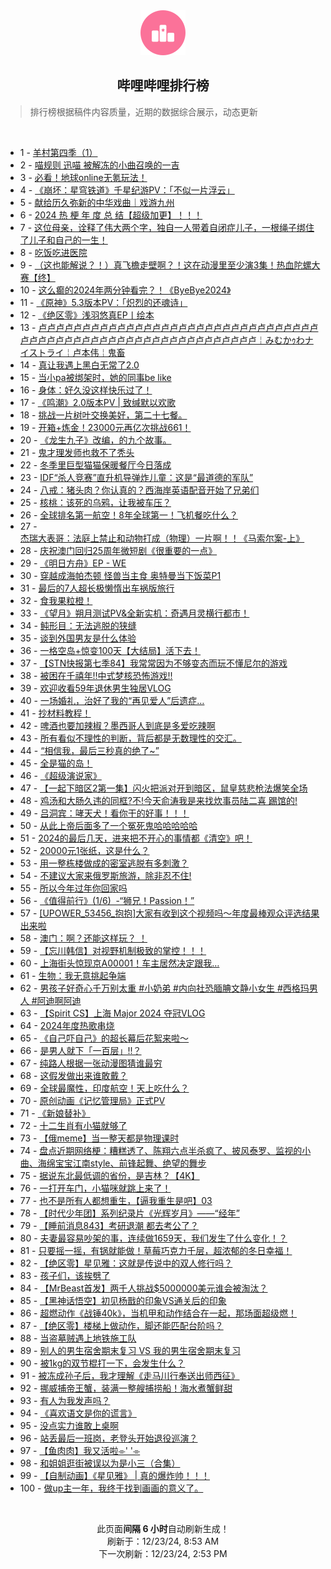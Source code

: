 <div align="center">
    <img src="./assets/icon_rank.png" alt="logo" />
    <h2>哔哩哔哩排行榜</h>
</div>

> 排行榜根据稿件内容质量，近期的数据综合展示，动态更新

<br />

<ul><li><span>1 - <a href=https://www.bilibili.com/BV12SkuYUEz9 target=_blank>羊村第四季（1）</a></span></li><li><span>2 - <a href=https://www.bilibili.com/BV18GkBYqEzK target=_blank>喵规则&nbsp;迅喵&nbsp;被解冻的小曲召唤的一吉</a></span></li><li><span>3 - <a href=https://www.bilibili.com/BV1ApkmYQEXc target=_blank>必看！地球online无氪玩法！</a></span></li><li><span>4 - <a href=https://www.bilibili.com/BV12xkMYjEio target=_blank>《崩坏：星穹铁道》千星纪游PV：「不似一片浮云」</a></span></li><li><span>5 - <a href=https://www.bilibili.com/BV1HWkwYWETx target=_blank>献给历久弥新的中华戏曲｜戏游九州</a></span></li><li><span>6 - <a href=https://www.bilibili.com/BV1ozkSYmEpx target=_blank>2024&nbsp;热&nbsp;梗&nbsp;年&nbsp;度&nbsp;总&nbsp;结【超级加更】！！！</a></span></li><li><span>7 - <a href=https://www.bilibili.com/BV1UXkmYcEus target=_blank>这位母亲，诠释了伟大两个字，独自一人带着自闭症儿子，一根绳子绑住了儿子和自己的一生！</a></span></li><li><span>8 - <a href=https://www.bilibili.com/BV1WTktYcE9m target=_blank>吃饭吃进医院</a></span></li><li><span>9 - <a href=https://www.bilibili.com/BV12okmYtEzw target=_blank>（这也能解说？！）真飞檐走壁啊？！这在动漫里至少演3集！热血陀螺大赛【终】</a></span></li><li><span>10 - <a href=https://www.bilibili.com/BV1kxksYnEyp target=_blank>这么癫的2024年两分钟看完？！《ByeBye2024》</a></span></li><li><span>11 - <a href=https://www.bilibili.com/BV1KLk1YUEPn target=_blank>《原神》5.3版本PV：「炽烈的还魂诗」</a></span></li><li><span>12 - <a href=https://www.bilibili.com/BV1FLkzYsEDe target=_blank>《绝区零》浅羽悠真EP丨绘本</a></span></li><li><span>13 - <a href=https://www.bilibili.com/BV1ofk2YMETx target=_blank>卢卢卢卢卢卢卢卢卢卢卢卢卢卢卢卢卢卢卢卢卢卢卢卢卢卢卢卢卢卢卢卢卢卢卢卢卢卢卢卢卢卢卢卢卢卢卢卢卢卢卢卢卢卢卢卢卢卢卢￤みむかｩわナイストライ￤卢本伟￤鬼畜</a></span></li><li><span>14 - <a href=https://www.bilibili.com/BV1iok2YzEM2 target=_blank>真让我遇上黑白无常了2.0</a></span></li><li><span>15 - <a href=https://www.bilibili.com/BV1o4kuYeEkn target=_blank>当小pa被绑架时，她的同事be&nbsp;like</a></span></li><li><span>16 - <a href=https://www.bilibili.com/BV1NjkmYdEfi target=_blank>身体：好久没这样快乐过了！</a></span></li><li><span>17 - <a href=https://www.bilibili.com/BV1d6kmYuEox target=_blank>《鸣潮》2.0版本PV&nbsp;|&nbsp;致缄默以欢歌</a></span></li><li><span>18 - <a href=https://www.bilibili.com/BV1obkuYAEyQ target=_blank>挑战一片树叶交换美好，第二十七餐。</a></span></li><li><span>19 - <a href=https://www.bilibili.com/BV1eFkmYqEFJ target=_blank>开箱+炼金！23000元再亿次挑战661！</a></span></li><li><span>20 - <a href=https://www.bilibili.com/BV1JjkNYdEca target=_blank>《龙生九子》改编，的九个故事。</a></span></li><li><span>21 - <a href=https://www.bilibili.com/BV1LUkMYhEny target=_blank>鬼才理发师也救不了秃头</a></span></li><li><span>22 - <a href=https://www.bilibili.com/BV1DLkbYCEvt target=_blank>冬季里巨型猫猫保暖餐厅今日落成</a></span></li><li><span>23 - <a href=https://www.bilibili.com/BV1qfktYxEXB target=_blank>IDF“杀人竞赛”直升机导弹炸儿童：这是“最道德的军队”</a></span></li><li><span>24 - <a href=https://www.bilibili.com/BV1D2k1Y4E6y target=_blank>八戒：猪头肉？你认真的？西海岸英语配音开始了兄弟们</a></span></li><li><span>25 - <a href=https://www.bilibili.com/BV1TgkCY5EVK target=_blank>核桃：该死的乌鸦，让我被车压？</a></span></li><li><span>26 - <a href=https://www.bilibili.com/BV1ndkDYdEhk target=_blank>全球排名第一航空！8年全球第一！飞机餐吃什么？</a></span></li><li><span>27 - <a href=https://www.bilibili.com/BV1E2kyYBEFq target=_blank>杰瑞大表哥：法庭上禁止和动物打成（物理）一片啊！！《马索尔案-上》</a></span></li><li><span>28 - <a href=https://www.bilibili.com/BV1rNk2Y5EQ2 target=_blank>庆祝澳门回归25周年微短剧《很重要的一点》</a></span></li><li><span>29 - <a href=https://www.bilibili.com/BV1zUkvYLEAn target=_blank>《明日方舟》EP&nbsp;-&nbsp;WE</a></span></li><li><span>30 - <a href=https://www.bilibili.com/BV1D2k1Y4Evc target=_blank>穿越成海帕杰顿&nbsp;怪兽当主食&nbsp;奥特曼当下饭菜P1</a></span></li><li><span>31 - <a href=https://www.bilibili.com/BV1bLkSYNEi5 target=_blank>最后的7人超长极懒惰出车祸版旅行</a></span></li><li><span>32 - <a href=https://www.bilibili.com/BV11PkDYhE3J target=_blank>食我果粒橙！</a></span></li><li><span>33 - <a href=https://www.bilibili.com/BV1qsknYvEfD target=_blank>《望月》朔月测试PV&amp;全新实机：奇遇月灵横行都市！</a></span></li><li><span>34 - <a href=https://www.bilibili.com/BV1T5k1YJEFp target=_blank>鲀形目：无法逃脱的狭缝</a></span></li><li><span>35 - <a href=https://www.bilibili.com/BV19qk1YYEpx target=_blank>谈到外国男友是什么体验</a></span></li><li><span>36 - <a href=https://www.bilibili.com/BV1YVkkYpE5n target=_blank>一格空岛+惊变100天【大结局】活下去！</a></span></li><li><span>37 - <a href=https://www.bilibili.com/BV1cSkqYWEWa target=_blank>【STN快报第七季84】我常常因为不够变态而玩不懂尼尔的游戏</a></span></li><li><span>38 - <a href=https://www.bilibili.com/BV1skkUYoEvv target=_blank>被困在千禧年!!中式梦核恐怖游戏!!</a></span></li><li><span>39 - <a href=https://www.bilibili.com/BV1gfkkYQEmx target=_blank>欢迎收看59年退休男生独居VLOG</a></span></li><li><span>40 - <a href=https://www.bilibili.com/BV1JWkCYvESq target=_blank>一场婚礼，治好了我的“再见爱人”后遗症…</a></span></li><li><span>41 - <a href=https://www.bilibili.com/BV1hukBYzEuU target=_blank>抄材料教程！</a></span></li><li><span>42 - <a href=https://www.bilibili.com/BV1nvk6Y8Eh9 target=_blank>啤酒也要加辣椒？墨西哥人到底是多爱吃辣啊</a></span></li><li><span>43 - <a href=https://www.bilibili.com/BV1X2kmYNEM2 target=_blank>所有看似不理性的判断，背后都是无数理性的交汇。</a></span></li><li><span>44 - <a href=https://www.bilibili.com/BV1kZkCY3EFo target=_blank>“相信我，最后三秒真的绝了~”</a></span></li><li><span>45 - <a href=https://www.bilibili.com/BV1NJksYxEGg target=_blank>全是猫的岛！</a></span></li><li><span>46 - <a href=https://www.bilibili.com/BV1TjkmYdExJ target=_blank>《超级演说家》</a></span></li><li><span>47 - <a href=https://www.bilibili.com/BV1vFkPYmEL4 target=_blank>【一起下暗区2第一集】闪火把派对开到暗区，鼠皇慈悲枪法爆笑全场</a></span></li><li><span>48 - <a href=https://www.bilibili.com/BV1Ztk1YzEai target=_blank>鸡汤和大肠久违的同框?不!今天俞涛我是来找炊事员陆二喜&nbsp;踢馆的!</a></span></li><li><span>49 - <a href=https://www.bilibili.com/BV1KTkCYjEmN target=_blank>吕洞宾：哮天犬！看你干的好事！！！</a></span></li><li><span>50 - <a href=https://www.bilibili.com/BV1REkAY1EzD target=_blank>从此上帝后面多了一个冤死鬼哈哈哈哈哈</a></span></li><li><span>51 - <a href=https://www.bilibili.com/BV1BDk2YCEXA target=_blank>2024的最后几天，进来把不开心的事情都《清空》吧！</a></span></li><li><span>52 - <a href=https://www.bilibili.com/BV1SVk4YTEva target=_blank>20000元1张纸，这是什么？</a></span></li><li><span>53 - <a href=https://www.bilibili.com/BV1kfkCY6Et4 target=_blank>用一整栋楼做成的密室逃脱有多刺激？</a></span></li><li><span>54 - <a href=https://www.bilibili.com/BV17rk6YxEBu target=_blank>不建议大家来俄罗斯旅游，除非忍不住!</a></span></li><li><span>55 - <a href=https://www.bilibili.com/BV1DvkTYnEzS target=_blank>所以今年过年你回家吗</a></span></li><li><span>56 - <a href=https://www.bilibili.com/BV1mpkhY2EnK target=_blank>《值得前行》(1/6)&nbsp;&nbsp;-“狮兄！Passion！”</a></span></li><li><span>57 - <a href=https://www.bilibili.com/BV1ZekmYVEL7 target=_blank>[UPOWER_53456_抱抱]大家有收到这个视频吗～年度最棒观众评选结果出来啦</a></span></li><li><span>58 - <a href=https://www.bilibili.com/BV1CZkCY3E1d target=_blank>澳门：啊？还能这样玩？&nbsp;！</a></span></li><li><span>59 - <a href=https://www.bilibili.com/BV1t5kBYKEma target=_blank>【忘川韩信】对视野机制极致的掌控！！！</a></span></li><li><span>60 - <a href=https://www.bilibili.com/BV1Z4kuYeEba target=_blank>上海街头惊现京A00001！车主居然决定跟我…</a></span></li><li><span>61 - <a href=https://www.bilibili.com/BV1KLkmY4Err target=_blank>生物：我无意挑起争端</a></span></li><li><span>62 - <a href=https://www.bilibili.com/BV1ESkyYiE5i target=_blank>男孩子好奇心千万别太重&nbsp;#小奶弟&nbsp;#内向社恐腼腆文静小女生&nbsp;#西格玛男人&nbsp;#阿迪啊阿迪</a></span></li><li><span>63 - <a href=https://www.bilibili.com/BV1Gwk1YtEsQ target=_blank>【Spirit&nbsp;CS】上海&nbsp;Major&nbsp;2024&nbsp;夺冠VLOG</a></span></li><li><span>64 - <a href=https://www.bilibili.com/BV1HMktY8Ehi target=_blank>2024年度热歌串烧</a></span></li><li><span>65 - <a href=https://www.bilibili.com/BV1U1kuYHERj target=_blank>《自己吓自己》的超长幕后花絮来啦～</a></span></li><li><span>66 - <a href=https://www.bilibili.com/BV1B7kDYQE73 target=_blank>是男人就下「一百层」!!？</a></span></li><li><span>67 - <a href=https://www.bilibili.com/BV16UkcY7Eu1 target=_blank>纯路人根据一张动漫图猜谁最穷</a></span></li><li><span>68 - <a href=https://www.bilibili.com/BV1cGkzY4Eia target=_blank>这假发做出来谁敢戴？</a></span></li><li><span>69 - <a href=https://www.bilibili.com/BV1odkxYUE7Q target=_blank>全球最魔性，印度航空！天上吃什么？</a></span></li><li><span>70 - <a href=https://www.bilibili.com/BV1kekbYhEpd target=_blank>原创动画《记忆管理局》正式PV</a></span></li><li><span>71 - <a href=https://www.bilibili.com/BV1T5k1YJEu9 target=_blank>《新娘替补》</a></span></li><li><span>72 - <a href=https://www.bilibili.com/BV1RPkKYXEei target=_blank>十二生肖有小猫就够了</a></span></li><li><span>73 - <a href=https://www.bilibili.com/BV1PHkmYpEqU target=_blank>【俄meme】当一整天都是物理课时</a></span></li><li><span>74 - <a href=https://www.bilibili.com/BV1qMkgYiEmX target=_blank>盘点近期网络梗：糟糕透了、陈翔六点半杀疯了、披风泰罗、监视的小曲、海绵宝宝江南style、前锋起舞、绝望的舞步</a></span></li><li><span>75 - <a href=https://www.bilibili.com/BV1TUkCYEEYB target=_blank>据说东北最低调的省份，是吉林？【4K】</a></span></li><li><span>76 - <a href=https://www.bilibili.com/BV1NGk1YDEXt target=_blank>一打开车门，小猫咪就跳上来了！</a></span></li><li><span>77 - <a href=https://www.bilibili.com/BV13MkmYwEUs target=_blank>也不是所有人都想重生，【逼我重生是吧】03</a></span></li><li><span>78 - <a href=https://www.bilibili.com/BV1Vkk1YcEbn target=_blank>【时代少年团】系列纪录片《光辉岁月》——“经年”</a></span></li><li><span>79 - <a href=https://www.bilibili.com/BV1dik1YPERM target=_blank>【睡前消息843】考研退潮&nbsp;都去考公了？</a></span></li><li><span>80 - <a href=https://www.bilibili.com/BV1swkxYdEHC target=_blank>夫妻最容易吵架的事，连续做1659天，我们发生了什么变化！？</a></span></li><li><span>81 - <a href=https://www.bilibili.com/BV1VNkmYPEJV target=_blank>只要摇一摇，有锅就能做！草莓巧克力千层，超浓郁的冬日幸福！</a></span></li><li><span>82 - <a href=https://www.bilibili.com/BV19RkkYsEuH target=_blank>【绝区零】星见雅：这就是传说中的双人修行吗？</a></span></li><li><span>83 - <a href=https://www.bilibili.com/BV1jSkyYiE8L target=_blank>孩子们，该挨劈了</a></span></li><li><span>84 - <a href=https://www.bilibili.com/BV1KGk1YDEtA target=_blank>【MrBeast首发】两千人挑战$5000000美元谁会被淘汰？</a></span></li><li><span>85 - <a href=https://www.bilibili.com/BV1Axk4YFE5n target=_blank>【黑神话悟空】初见杨戬的印象VS通关后的印象</a></span></li><li><span>86 - <a href=https://www.bilibili.com/BV19rkmYBEhc target=_blank>超燃动作《战锤40k》，当机甲和动作结合在一起，那场面超级燃！</a></span></li><li><span>87 - <a href=https://www.bilibili.com/BV1WzkyYVE37 target=_blank>【绝区零】楼梯上做动作，脚还能匹配台阶吗？</a></span></li><li><span>88 - <a href=https://www.bilibili.com/BV11rkNYBE9W target=_blank>当盗墓贼遇上地铁施工队</a></span></li><li><span>89 - <a href=https://www.bilibili.com/BV1ejkgYcEVo target=_blank>别人的男生宿舍期末复习&nbsp;VS&nbsp;我的男生宿舍期末复习</a></span></li><li><span>90 - <a href=https://www.bilibili.com/BV16wkgY6E3X target=_blank>被1kg的双节棍打一下，会发生什么？</a></span></li><li><span>91 - <a href=https://www.bilibili.com/BV1PikgYEE2W target=_blank>被冻成孙子后，我才理解《走马川行奉送出师西征》</a></span></li><li><span>92 - <a href=https://www.bilibili.com/BV1fXkxYQELg target=_blank>挪威捕帝王蟹，装满一整艘捕捞船！海水煮蟹鲜甜</a></span></li><li><span>93 - <a href=https://www.bilibili.com/BV1dqkmY3Epz target=_blank>有人为我发声吗？</a></span></li><li><span>94 - <a href=https://www.bilibili.com/BV1fakmYyEEd target=_blank>《喜欢语文是你的谎言》</a></span></li><li><span>95 - <a href=https://www.bilibili.com/BV1YZkyYcE47 target=_blank>没点实力谁敢上桌啊</a></span></li><li><span>96 - <a href=https://www.bilibili.com/BV1uuksYAEAW target=_blank>站丢最后一班岗，老登头开始退役巡演？</a></span></li><li><span>97 - <a href=https://www.bilibili.com/BV1W2ktYeEKj target=_blank>【鱼肉肉】我又活啦⌯&#39;&nbsp;&#39;⌯</a></span></li><li><span>98 - <a href=https://www.bilibili.com/BV1QfkJYpEuK target=_blank>和姐姐逛街被误以为是小三（合集）</a></span></li><li><span>99 - <a href=https://www.bilibili.com/BV1gkkFYYE3D target=_blank>【自制动画】《星见雅》&nbsp;|&nbsp;真的爆炸帅！！！</a></span></li><li><span>100 - <a href=https://www.bilibili.com/BV1iQkyYNEJS target=_blank>做up主一年，我终于找到画画的意义了。</a></span></li></ul>

<br />

<p align=center>此页面<strong>间隔 6 小时</strong>自动刷新生成！<br>刷新于：12/23/24, 8:53 AM<br>下一次刷新：12/23/24, 2:53 PM</p>
